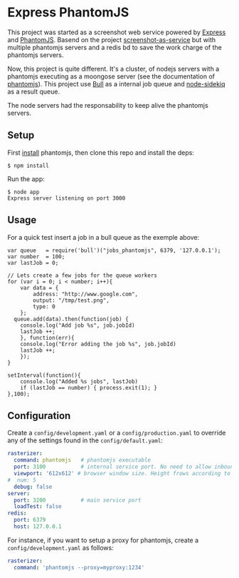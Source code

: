 # Express PhantomJS

This project was started as a screenshot web service powered by [Express](http://expressjs.com) and [PhantomJS](http://www.phantomjs.org/). Basend on the project [screenshot-as-service](https://github.com/fzaninotto/screenshot-as-a-service) but with multiple phantomjs servers and a redis bd to save the work charge of the phantomjs servers. 

Now, this project is quite different. It's a cluster, of nodejs servers with a phantomjs executing as a moongose server (see the documentation of [phantomjs](http://www.phantomjs.org/)). This project use [Bull](https://github.com/OptimalBits/bull) as a internal job queue and [node-sidekiq](https://github.com/loopj/node-sidekiq) as a result queue.

The node servers had the responsability to keep alive the phantomjs servers.

## Setup

First [install](http://code.google.com/p/phantomjs/wiki/Installation) phantomjs, then clone this repo and install the deps:

```
$ npm install
```

Run the app:

```
$ node app
Express server listening on port 3000
```

## Usage

For a quick test insert a job in a bull queue as the exemple above:

```
var queue 	= require('bull')("jobs_phantomjs", 6379, '127.0.0.1');
var number 	= 100;
var lastJob = 0;

// Lets create a few jobs for the queue workers
for (var i = 0; i < number; i++){
	var data = {
		address: "http://www.google.com",
		output: "/tmp/test.png",
		type: 0
	};
  queue.add(data).then(function(job) {
  	console.log("Add job %s", job.jobId)
  	lastJob ++;
	}, function(err){
  	console.log("Error adding the job %s", job.jobId)
  	lastJob ++;
	});
}

setInterval(function(){
	console.log("Added %s jobs", lastJob)
	if (lastJob == number) { process.exit(1); }
},100);
```

## Configuration

Create a `config/development.yaml` or a `config/production.yaml` to override any of the settings found in the `config/default.yaml`:

```yml
rasterizer:
  command: phantomjs   # phantomjs executable
  port: 3100           # internal service port. No need to allow inbound or outbound access to this port
  viewport: '612x612' # browser window size. Height frows according to the content
#  num: 5
  debug: false
server:
  port: 3200           # main service port
  loadTest: false
redis:
  port: 6379
  host: 127.0.0.1
```

For instance, if you want to setup a proxy for phantomjs, create a `config/development.yaml` as follows:

```yml
rasterizer:
  command: 'phantomjs --proxy=myproxy:1234'
```
